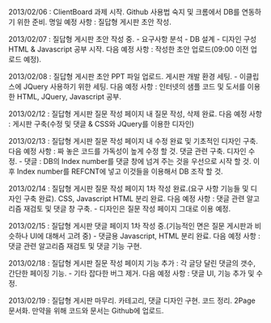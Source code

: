 ﻿2013/02/06 : ClientBoard 과제 시작. Github 사용법 숙지 및 크롬에서 DB를 연동하기 위한 준비.
명일 예정 사항 : 질답형 게시판 초안 작성.


2013/02/07 : 질답형 게시판 초안 작성 중.
	       - 요구사항 분석
               - DB 설계
               - 디자인 구성
	     HTML & Javascript 공부 시작.
다음 예정 사항 : 작성한 초안 업로드(09:00 이전 업로드 예정).


2013/02/08 : 질답형 게시판 초안 PPT 파일 업로드.
	     게시판 개발 환경 세팅. 
		- 이클립스에 JQuery 사용하기 위한 세팅.
다음 예정 사항 : 인터넷의 샘플 코드 및 도서를 이용한 HTML, JQuery, Javascript 공부.


2013/02/12 : 질답형 게시판 질문 작성 페이지 내 질문 작성, 삭제 완료.
다음 예정 사항 : 게시판 구축(수정 및 댓글 & CSS와 JQuery를 이용한 디자인)


2013/02/13 : 질답형 게시판 질문 작성 페이지 내 수정 완료 및 기초적인 디자인 구축.
다음 예정 사항 : 짜 놓은 코드를 가독성이 높게 수정 할 것. 댓글 관련 구축. 디자인 수정.
		  - 댓글 : DB의 Index number를 댓글 창에 넘겨 주는 것을 우선으로 시작 할 것.
			   이후 Index number를 REFCNT에 넣고 이것들을 이용해서 DB 조작 할 것.


2013/02/14 : 질답형 게시판 질문 작성 페이지 1차 작성 완료.(요구 사항 기능들 및 디자인 구축 완료).
	     CSS, Javascript HTML 분리 완료.
다음 예정 사항 : 댓글 관련 알고리즘 재검토 및 댓글 창 구축. 
		  - 디자인은 질문 작성 페이지 그대로 이용 예정.


2013/02/15 : 질답형 게시판 댓글 페이지 1차 작성 중.(기능적인 면은 질문 게시판과 비슷하나 UI에 대해서 고려 중)
		- 댓글용 Javascript, HTML 분리 완료.
다음 예정 사항 : 댓글 관련 알고리즘 재검토 및 댓글 기능 구현.


2013/02/18 : 질답형 게시판 질문 작성 페이지 기능 추가 : 각 글당 달린 댓글의 갯수, 간단한 페이징 기능.
		- 기타 잡다한 버그 제거.
다음 예정 사항 : 댓글 UI, 기능 추가 및 수정.

2013/02/19 : 질답형 게시판 마무리. 카테고리, 댓글 디자인 구현. 코드 정리. 2Page 문서화. 만약을 위해 코드와 문서는 Github에 업로드.